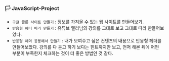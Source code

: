 ### 🏳 JavaScript-Project
* ```구글 클론 사이트 만들기``` : 정보를 가져올 수 있는 웹 사이트를 만들어보기.
* ```반응형 헤더 따라 만들기``` : 유튜브 엘리님의 강의를 그대로 보고 그대로 따라 만들어보았다.
* ```반응형 헤더 응용해서 만들기``` : 내가 보여주고 싶은 컨텐츠의 내용으로 반응형 헤더를 만들어보았다. 강의를 다 듣고 하기 보다는 힌트까지만 보고, 먼저 해본 뒤에 어떤 부분이 부족한지 체크하는 것이 더 좋은 방법인 것 같다.
